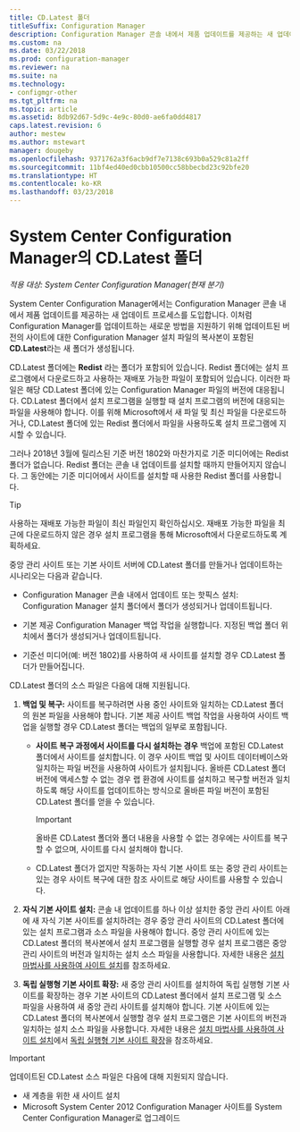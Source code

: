 ```yaml
---
title: CD.Latest 폴더
titleSuffix: Configuration Manager
description: Configuration Manager 콘솔 내에서 제품 업데이트를 제공하는 새 업데이트 프로세스에 대해 알아봅니다.
ms.custom: na
ms.date: 03/22/2018
ms.prod: configuration-manager
ms.reviewer: na
ms.suite: na
ms.technology:
- configmgr-other
ms.tgt_pltfrm: na
ms.topic: article
ms.assetid: 8db92d67-5d9c-4e9c-80d0-ae6fa0dd4817
caps.latest.revision: 6
author: mestew
ms.author: mstewart
manager: dougeby
ms.openlocfilehash: 9371762a3f6acb9df7e7138c693b0a529c81a2ff
ms.sourcegitcommit: 11bf4ed40ed0cbb10500cc58bbecbd23c92bfe20
ms.translationtype: HT
ms.contentlocale: ko-KR
ms.lasthandoff: 03/23/2018
---
```

# <a name="the-cdlatest-folder-for-system-center-configuration-manager"></a>System Center Configuration Manager의 CD.Latest 폴더

*적용 대상: System Center Configuration Manager(현재 분기)*

System Center Configuration Manager에서는 Configuration Manager 콘솔 내에서 제품 업데이트를 제공하는 새 업데이트 프로세스를 도입합니다. 이처럼 Configuration Manager를 업데이트하는 새로운 방법을 지원하기 위해 업데이트된 버전의 사이트에 대한 Configuration Manager 설치 파일의 복사본이 포함된 **CD.Latest**라는 새 폴더가 생성됩니다.  

CD.Latest 폴더에는 **Redist** 라는 폴더가 포함되어 있습니다. Redist 폴더에는 설치 프로그램에서 다운로드하고 사용하는 재배포 가능한 파일이 포함되어 있습니다. 이러한 파일은 해당 CD.Latest 폴더에 있는 Configuration Manager 파일의 버전에 대응됩니다. CD.Latest 폴더에서 설치 프로그램을 실행할 때 설치 프로그램의 버전에 대응되는 파일을 사용해야 합니다. 이를 위해 Microsoft에서 새 파일 및 최신 파일을 다운로드하거나, CD.Latest 폴더에 있는 Redist 폴더에서 파일을 사용하도록 설치 프로그램에 지시할 수 있습니다.

그러나 2018년 3월에 릴리스된 기준 버전 1802와 마찬가지로 기준 미디어에는 Redist 폴더가 없습니다. Redist 폴더는 콘솔 내 업데이트를 설치할 때까지 만들어지지 않습니다. 그 동안에는 기준 미디어에서 사이트를 설치할 때 사용한 Redist 폴더를 사용합니다.  

> [!TIP]
> 사용하는 재배포 가능한 파일이 최신 파일인지 확인하십시오. 재배포 가능한 파일을 최근에 다운로드하지 않은 경우 설치 프로그램을 통해 Microsoft에서 다운로드하도록 계획하세요.   

 중앙 관리 사이트 또는 기본 사이트 서버에 CD.Latest 폴더를 만들거나 업데이트하는 시나리오는 다음과 같습니다.  

-   Configuration Manager 콘솔 내에서 업데이트 또는 핫픽스 설치: Configuration Manager 설치 폴더에서 폴더가 생성되거나 업데이트됩니다.  

-   기본 제공 Configuration Manager 백업 작업을 실행합니다. 지정된 백업 폴더 위치에서 폴더가 생성되거나 업데이트됩니다.  

-  기준선 미디어(예: 버전 1802)를 사용하여 새 사이트를 설치할 경우 CD.Latest 폴더가 만들어집니다.

CD.Latest 폴더의 소스 파일은 다음에 대해 지원됩니다.  

1.  **백업 및 복구:** 사이트를 복구하려면 사용 중인 사이트와 일치하는 CD.Latest 폴더의 원본 파일을 사용해야 합니다. 기본 제공 사이트 백업 작업을 사용하여 사이트 백업을 실행할 경우 CD.Latest 폴더는 백업의 일부로 포함됩니다.

    -   **사이트 복구 과정에서 사이트를 다시 설치하는 경우** 백업에 포함된 CD.Latest 폴더에서 사이트를 설치합니다. 이 경우 사이트 백업 및 사이트 데이터베이스와 일치하는 파일 버전을 사용하여 사이트가 설치됩니다.  올바른 CD.Latest 폴더 버전에 액세스할 수 없는 경우 랩 환경에 사이트를 설치하고 복구할 버전과 일치하도록 해당 사이트를 업데이트하는 방식으로 올바른 파일 버전이 포함된 CD.Latest 폴더를 얻을 수 있습니다.

        > [!IMPORTANT]  
        >  올바른 CD.Latest 폴더와 폴더 내용을 사용할 수 없는 경우에는 사이트를 복구할 수 없으며, 사이트를 다시 설치해야 합니다.  

    -   CD.Latest 폴더가 없지만 작동하는 자식 기본 사이트 또는 중앙 관리 사이트는 있는 경우 사이트 복구에 대한 참조 사이트로 해당 사이트를 사용할 수 있습니다.  

2.  **자식 기본 사이트 설치:** 콘솔 내 업데이트를 하나 이상 설치한 중앙 관리 사이트 아래에 새 자식 기본 사이트를 설치하려는 경우 중앙 관리 사이트의 CD.Latest 폴더에 있는 설치 프로그램과 소스 파일을 사용해야 합니다. 중앙 관리 사이트에 있는 CD.Latest 폴더의 복사본에서 설치 프로그램을 실행할 경우 설치 프로그램은 중앙 관리 사이트의 버전과 일치하는 설치 소스 파일을 사용합니다. 자세한 내용은 [설치 마법사를 사용하여 사이트 설치](../../../core/servers/deploy/install/use-the-setup-wizard-to-install-sites.md)를 참조하세요.  

3.  **독립 실행형 기본 사이트 확장:** 새 중앙 관리 사이트를 설치하여 독립 실행형 기본 사이트를 확장하는 경우 기본 사이트의 CD.Latest 폴더에서 설치 프로그램 및 소스 파일을 사용하여 새 중앙 관리 사이트를 설치해야 합니다. 기본 사이트에 있는 CD.Latest 폴더의 복사본에서 실행할 경우 설치 프로그램은 기본 사이트의 버전과 일치하는 설치 소스 파일을 사용합니다. 자세한 내용은 [설치 마법사를 사용하여 사이트 설치](../../../core/servers/deploy/install/use-the-setup-wizard-to-install-sites.md)에서 [독립 실행형 기본 사이트 확장](../../../core/servers/deploy/install/use-the-setup-wizard-to-install-sites.md#bkmk_expand)을 참조하세요.

> [!IMPORTANT]  
>  업데이트된 CD.Latest 소스 파일은 다음에 대해 지원되지 않습니다.  
>   
>  -   새 계층을 위한 새 사이트 설치  
>  -   Microsoft System Center 2012 Configuration Manager 사이트를 System Center Configuration Manager로 업그레이드
